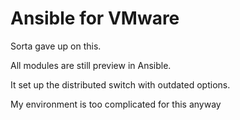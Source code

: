 # Ansible for VMware

Sorta gave up on this.

All modules are still preview in Ansible.

It set up the distributed switch with outdated options.

My environment is too complicated for this anyway
